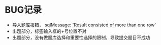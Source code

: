# BUG记录

- 导入题库报错， sqlMessage: 'Result consisted of more than one row'
- 出题部分，标签输入框的+号位置不对
- 出题部分，没有做题库选择和重要性选择的限制，导致提交题目不成功
